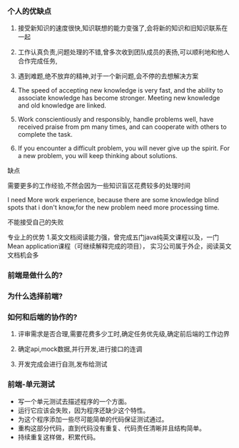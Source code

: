 ### 个人的优缺点

1. 接受新知识的速度很快,知识联想的能力变强了,会将新的知识和旧知识联系在一起
2. 工作认真负责,问题处理的不错,曾多次收到团队成员的表扬,可以顺利地和他人合作完成任务,
3. 遇到难题,绝不放弃的精神,对于一个新问题,会不停的去想解决方案
4. The speed of accepting new knowledge is very fast, and the ability to associate knowledge has become stronger. Meeting new knowledge and old knowledge are linked.
2. Work conscientiously and responsibly, handle problems well, have received praise from pm many times, and can cooperate with others to complete the task.

3. If you encounter a difficult problem, you will never give up the spirit. For a new problem, you will keep thinking about solutions.

缺点

需要更多的工作经验,不然会因为一些知识盲区花费较多的处理时间

I need More work experience, because there are some knowledge blind spots that i don't know,for the new problem need more processing time.

不能接受自己的失败

专业上的优势
1.英文文档阅读能力强，曾完成五门java纯英文课程以及，一门Mean application课程（可继续解释完成的项目），
实习公司属于外企，阅读英文文档机会多

### 前端是做什么的?

### 为什么选择前端?

### 如何和后端的协作的?

1. 评审需求是否合理,需要花费多少工时,确定任务优先级,确定前后端的工作边界

2. 确定api,mock数据,并行开发,进行接口的连调
3. 开发完成会进行自测,发布给测试

### 前端-单元测试

- 写一个单元测试去描述程序的一个方面。
- 运行它应该会失败，因为程序还缺少这个特性。
- 为这个程序添加一些尽可能简单的代码保证测试通过。
- 重构这部分代码，直到代码没有重复、代码责任清晰并且结构简单。
- 持续重复这样做，积累代码。
